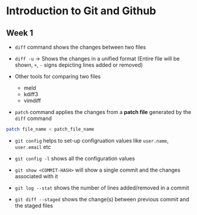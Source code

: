 # Introduction to Git and Github

## Week 1

- `diff` command shows the changes between two files
- `diff -u` -> Shows the changes in a unified format (Entire file will be shown, `+`, `-` signs depicting lines added or removed)
- Other tools for comparing two files
  - meld
  - kdiff3
  - vimdiff

- `patch` command applies the changes from a **patch file** generated by the `diff` command

```sh
patch file_name < patch_file_name
```

- `git config` helps to set-up configruation values like `user.name`, `user.email` etc
- `git config -l` shows all the configuration values

- `git show <COMMIT-HASH>` will show a single commit and the changes associated with it
- `git log --stat` shows the number of lines added/removed in a commit
- `git diff --staged` shows the change(s) between previous commit and the staged files
